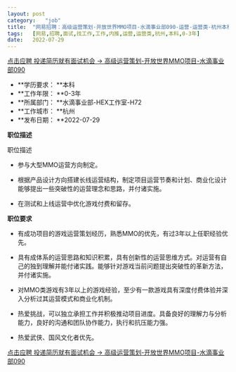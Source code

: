 ```yaml
---
layout:	post
category:	"job"
title:	"网易招聘：高级运营策划-开放世界MMO项目-水滴事业部090-运营-运营类-杭州本科0-3年"
tags:	[网易,招聘,面试,找工作,工作,内推,运营,运营类,杭州,本科,0-3年]
date:	2022-07-29
---
```


[点击应聘 投递简历就有面试机会 ->  高级运营策划-开放世界MMO项目-水滴事业部090](http://mobile.bole.netease.com/bole/boleDetail?id=41926&employeeId=346f03c3cda5f04c&key=all)



- **学历要求： **本科
- **工作年限： **0-3年
- **所属部门： **水滴事业部-HEX工作室-H72
- **工作城市： **杭州
- **发布日期： **2022-07-29



**职位描述**

职位描述

- 参与大型MMO运营方向制定。

- 根据产品设计方向搭建长线运营结构，制定项目运营节奏和计划、商业化设计能够提出一些突破性的运营理念和思路，并付诸实施。

- 在测试和上线运营中优化游戏付费和留存。



**职位要求**

- 有成功项目的游戏运营策划经历，熟悉MMO的优先，有过3年以上任职经验优先。

- 具有成体系的运营思路和知识积累，具有创新性的运营思维方式。对运营有自己的独到理解并能付诸实践。能够针对游戏当前问题提出突破性的革新方法，并付诸实施。

- 对MMO类游戏有3年以上的游戏经验，至少有一款游戏具有深度付费体验并深入分析过其运营模式和商业化机制。

- 热爱挑战，可以独立承担工作并积极推动项目进度。具备良好的理解力与分析能力，良好的沟通和团队协作能力，执行和抗压能力强。

- 热爱武侠、国风文化者优先。



[点击应聘 投递简历就有面试机会 ->  高级运营策划-开放世界MMO项目-水滴事业部090](http://mobile.bole.netease.com/bole/boleDetail?id=41926&employeeId=346f03c3cda5f04c&key=all)